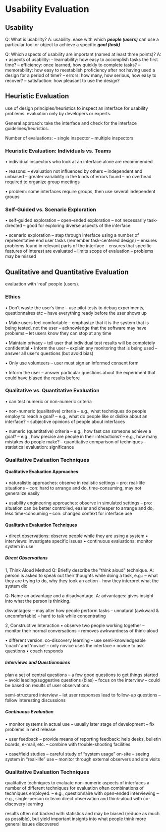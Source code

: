 # Usability Evaluation
## Usability
Q: What is usability?
A: usability: ease with which ***people (users)*** can use a particular tool or object to achieve a specific ***goal (task)***

Q: Which aspects of usability are important (named at least three points)?
A: • aspects of usability:
– learnability: how easy to accomplish tasks the first time?
– efficiency: once learned, how quickly to complete tasks?
– memorability: how easy to reestablish proficiency after not having used a design for a period of time?
– errors: how many, how serious, how easy to recover?
– satisfaction: how pleasant to use the design?

## Heuristic Evaluation
use of design principles/heuristics to inspect an interface for usability problems.
evaluation only by developers or experts.

General approach:
take the interface and check for the interface guidelines/heuristics.

Number of evaluations:
– single inspector
– multiple inspectors

### Heuristic Evaluation: Individuals vs. Teams
• individual inspectors who look at an interface alone are recommended

• reasons:
– evaluation not influenced by others
– independent and unbiased
– greater variability in the kinds of errors found
– no overhead required to organize group meetings

• problem: some interfaces require groups, then use several independent groups

### Self-Guided vs. Scenario Exploration
• self-guided exploration
– open-ended exploration
– not necessarily task-directed
– good for exploring diverse aspects of the interface

• scenario exploration
– step through interface using a number of representative end user tasks (remember task-centered design)
– ensures problems found in relevant parts of the interface
– ensures that specific features of interest are evaluated
– limits scope of evaluation – problems may be missed

## Qualitative and Quantitative Evaluation
evaluation with ‘real’ people (users).

### Ethics
• Don’t waste the user’s time
– use pilot tests to debug experiments, questionnaires etc
– have everything ready before the user shows up

• Make users feel comfortable
– emphasize that it is the system that is being tested, not the user
– acknowledge that the software may have problems
– let users know they can stop at any time

• Maintain privacy
– tell user that individual test results will be completely confidential
• Inform the user
– explain any monitoring that is being used
– answer all user’s questions (but avoid bias)

• Only use volunteers
– user must sign an informed consent form

• Inform the user
– answer particular questions about the experiment that could
have biased the results before

### Qualitative vs. Quantitative Evaluation
• can test numeric or non-numeric criteria

• non-numeric (qualitative) criteria
– e.g., what techniques do people employ to reach a goal?
– e.g., what do people like or dislike about an interface?
– subjective opinions of people about interfaces

• numeric (quantitative) criteria
– e.g., how fast can someone achieve a goal?
– e.g., how precise are people in their interactions?
– e.g., how many mistakes do people make?
– quantitative comparison of techniques
– statistical evaluation: significance

### Qualitative Evaluation Techniques
#### Qualitative Evaluation Approaches
• naturalistic approaches:
observe in realistic settings
– pro: real-life situations
– con: hard to arrange and do, time-consuming, may not generalize easily

• usability engineering approaches:
observe in simulated settings
– pro: situation can be better controlled, easier and cheaper to arrange and do, less time-consuming
– con: changed context for interface use

#### Qualitative Evaluation Techniques
• direct observations: observe people while they are using a system
• interviews: investigate specific issues
• continuous evaluations: monitor system in use

##### Direct Observations
1, Think Aloud Method
Q: Briefly describe the "think aloud" technique.
A:
person is asked to speak out their thoughts while doing a task, e.g.:
– what they are trying to do, why they took an action
– how they interpret what the system did

Q: Name an advantage and a disadvantage.
A: 
advantages:
gives insight into what the person is thinking.
 
disvantages:
– may alter how people perform tasks
– unnatural (awkward & uncomfortable)
– hard to talk while concentrating

2, Constructive Interaction
• observe two people working together
– monitor their normal conversations
– removes awkwardness of think-aloud

• different version: co-discovery learning
– use semi-knowledgeable ‘coach’ and ‘novice’
– only novice uses the interface
	• novice to ask questions
	• coach responds
	
##### Interviews and Questionnaires
plan a set of central questions
– a few good questions to get things started
– avoid leading/suggestive questions (bias)
– focus on the interview
– could be based on results of user observations

semi-structured interview
– let user responses lead to follow-up questions
– follow interesting discussions

##### Continuous Evaluation
• monitor systems in actual use
– usually later stage of development
– fix problems in next release

• user feedback
– provide means of reporting feedback: help desks, bulletin boards, e-mail, etc.
– combine with trouble-shooting facilities

• case/field studies
– careful study of “system usage” on-site
– seeing system in “real-life” use
– monitor through external observers and site visits

### Qualitative Evaluation Techniques
qualitative techniques to evaluate non-numeric aspects of interfaces
a number of different techniques for evaluation
often combinations of techniques employed:
– e.g., questionnaire with open-ended interviewing
– e.g., single-person or team direct observation and think-aloud with co-discovery learning

results often not backed with statistics and may be biased (reduce as much as possible), but yield important insights into what people think
more general issues discovered